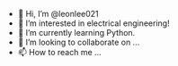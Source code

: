 - 👋 Hi, I’m @leonlee021
- 👀 I’m interested in electrical engineering!
- 🌱 I’m currently learning Python.
- 💞️ I’m looking to collaborate on ...
- 📫 How to reach me ...

<!---
leonlee021/leonlee021 is a ✨ special ✨ repository because its `README.md` (this file) appears on your GitHub profile.
You can click the Preview link to take a look at your changes.
--->
